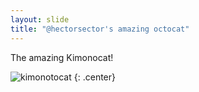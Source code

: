 ```yaml
---
layout: slide
title: "@hectorsector's amazing octocat"
---
```


The amazing Kimonocat!

![kimonotocat](https://octodex.github.com/images/kimonotocat.png)
{: .center}
